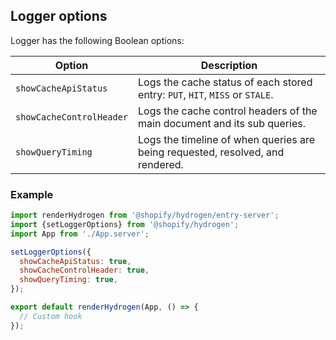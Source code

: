 ## Logger options

Logger has the following Boolean options:

| Option                   | Description                                                                    |
| ------------------------ | ------------------------------------------------------------------------------ |
| `showCacheApiStatus`     | Logs the cache status of each stored entry: `PUT`, `HIT`, `MISS` or `STALE`.   |
| `showCacheControlHeader` | Logs the cache control headers of the main document and its sub queries.       |
| `showQueryTiming`        | Logs the timeline of when queries are being requested, resolved, and rendered. |

### Example

```js
import renderHydrogen from '@shopify/hydrogen/entry-server';
import {setLoggerOptions} from '@shopify/hydrogen';
import App from './App.server';

setLoggerOptions({
  showCacheApiStatus: true,
  showCacheControlHeader: true,
  showQueryTiming: true,
});

export default renderHydrogen(App, () => {
  // Custom hook
});
```

